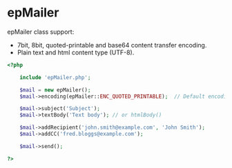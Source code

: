 epMailer
========

epMailer class support:
- 7bit, 8bit, quoted-printable and base64 content transfer encoding.
- Plain text and html content type (UTF-8).

```php
<?php

    include 'epMailer.php';

    $mail = new epMailer();
    $mail->encoding(epMailer::ENC_QUOTED_PRINTABLE);  // Default encoding

    $mail->subject('Subject');
    $mail->textBody('Text body'); // or htmlBody()

    $mail->addRecipient('john.smith@example.com', 'John Smith');
    $mail->addCC('fred.bloggs@example.com');

    $mail->send();

?>
```
